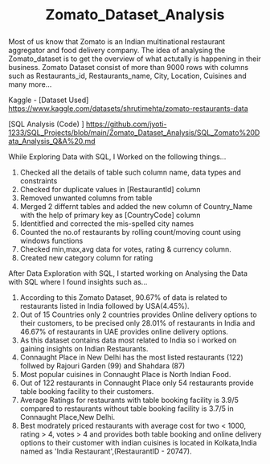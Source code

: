 
# <p align="center">Zomato_Dataset_Analysis</p>


Most of us know that Zomato is an Indian multinational restaurant aggregator and food delivery company. The idea of analysing the Zomato_dataset is to get the overview of what actutally is happening in their business. Zomato Dataset consist of more than 9000 rows with columns such as Restaurants_id, Restaurants_name, City, Location, Cuisines and many more...

Kaggle - [Dataset Used]  https://www.kaggle.com/datasets/shrutimehta/zomato-restaurants-data

[SQL Analysis (Code) ] https://github.com/jyoti-1233/SQL_Projects/blob/main/Zomato_Dataset_Analysis/SQL_Zomato%20Data_Analysis_Q&A%20.md


While Exploring Data with SQL, I Worked on the following things...
1. Checked all the details of table such column name, data types and constraints
2. Checked for duplicate values in [RestaurantId] column
3. Removed unwanted columns from table
4. Merged 2 differnt tables and added the new column of Country_Name with the help of primary key as [CountryCode] column
5. Identitfied and corrected the mis-spelled city names
6. Counted the no.of restaurants by rolling count/moving count using windows functions
7. Checked min,max,avg data for votes, rating & currency column.
8. Created new category column for rating

After Data Exploration with SQL, I started working on Analysing the Data with SQL where I found insights such as...
1. According to this Zomato Dataset, 90.67% of data is related to restaurants listed in India followed by USA(4.45%).
2. Out of 15 Countries only 2 countries provides Online delivery options to their customers, to be precised only 28.01% of restaurants in India and 46.67% of restaurants in UAE provides online delivery options.
3. As this dataset contains data most related to India so i worked on gaining insights on Indian Restaurants.
4. Connaught Place in New Delhi has the most listed restaurants (122) follwed by Rajouri Garden (99) and Shahdara (87)
5. Most popular cuisines in Connaught Place is North Indian Food.
6. Out of 122 restaurants in Connaught Place only 54 restaurants provide table booking facility to their customers.
7. Average Ratings for restaurants with table booking facility is 3.9/5 compared to  restaurants without table booking facility is 3.7/5 in Connaught Place,New Delhi.
8. Best modrately priced restaurants with average cost for two < 1000, rating > 4, votes > 4 and provides both table booking and online delivery options to their customer with indian cuisines is located in Kolkata,India named as 'India Restaurant',(RestaurantID - 20747).
